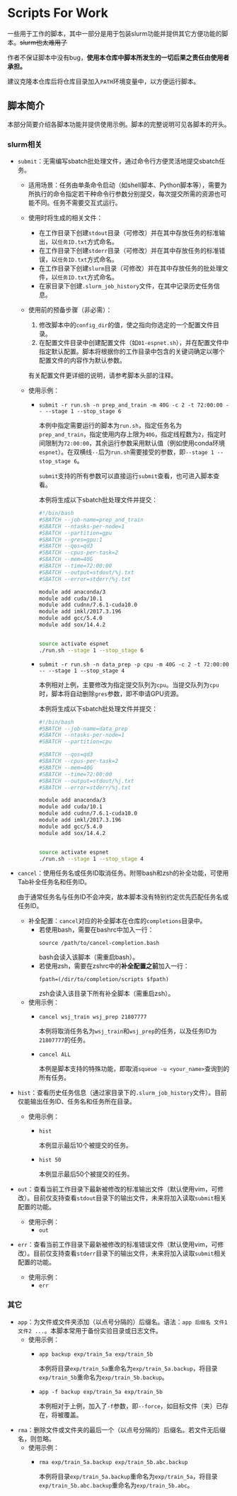 # Scripts For Work

一些用于工作的脚本，其中一部分是用于包装slurm功能并提供其它方便功能的脚本。~~slurm也太难用了~~

作者不保证脚本中没有bug，**使用本仓库中脚本所发生的一切后果之责任由使用者承担。**

建议克隆本仓库后将仓库目录加入`PATH`环境变量中，以方便运行脚本。

## 脚本简介

本部分简要介绍各脚本功能并提供使用示例。脚本的完整说明可见各脚本的开头。

### slurm相关

- `submit`：无需编写sbatch批处理文件，通过命令行方便灵活地提交sbatch任务。
  - 适用场景：任务由单条命令启动（如shell脚本、Python脚本等），需要为所执行的命令指定若干种命令行参数分别提交，每次提交所需的资源也可能不同。任务不需要交互式运行。
  - 使用时将生成的相关文件：
    - 在工作目录下创建`stdout`目录（可修改）并在其中存放任务的标准输出，以`任务ID.txt`方式命名。
    - 在工作目录下创建`stderr`目录（可修改）并在其中存放任务的标准错误，以`任务ID.txt`方式命名。
    - 在工作目录下创建`slurm`目录（可修改）并在其中存放任务的批处理文件，以`任务ID.txt`方式命名。
    - 在家目录下创建`.slurm_job_history`文件，在其中记录历史任务信息。
  - 使用前的预备步骤（非必需）：
    1. 修改脚本中的`config_dir`的值，使之指向你选定的一个配置文件目录。
    2. 在配置文件目录中创建配置文件（如`01-espnet.sh`），并在配置文件中指定默认配置。脚本将根据你的工作目录中包含的关键词确定以哪个配置文件的内容作为默认参数。

    有关配置文件更详细的说明，请参考脚本头部的注释。
  - 使用示例：
    - `submit -r run.sh -n prep_and_train -m 40G -c 2 -t 72:00:00 -- --stage 1 --stop_stage 6`

      本例中指定需要运行的脚本为`run.sh`，指定任务名为`prep_and_train`，指定使用内存上限为`40G`，指定线程数为`2`，指定时间限制为`72:00:00`，其余运行参数采用默认值（例如使用conda环境`espnet`）。在双横线`--`后为`run.sh`需要接受的参数，即`--stage 1 --stop_stage 6`。

      `submit`支持的所有参数可以直接运行`submit`查看，也可进入脚本查看。

      本例将生成以下sbatch批处理文件并提交：
      ```bash
      #!/bin/bash
      #SBATCH --job-name=prep_and_train
      #SBATCH --ntasks-per-node=1
      #SBATCH --partition=gpu
      #SBATCH --gres=gpu:1
      #SBATCH --qos=qd3
      #SBATCH --cpus-per-task=2
      #SBATCH --mem=40G
      #SBATCH --time=72:00:00
      #SBATCH --output=stdout/%j.txt
      #SBATCH --error=stderr/%j.txt

      module add anaconda/3
      module add cuda/10.1
      module add cudnn/7.6.1-cuda10.0
      module add imkl/2017.3.196
      module add gcc/5.4.0
      module add sox/14.4.2


      source activate espnet
      ./run.sh --stage 1 --stop_stage 6
      ```
    - `submit -r run.sh -n data_prep -p cpu -m 40G -c 2 -t 72:00:00 -- --stage 1 --stop_stage 4`

      本例相对上例，主要修改为指定提交队列为`cpu`。当提交队列为`cpu`时，脚本将自动删除`gres`参数，即不申请GPU资源。

      本例将生成以下sbatch批处理文件并提交：
      ```bash
      #!/bin/bash
      #SBATCH --job-name=data_prep
      #SBATCH --ntasks-per-node=1
      #SBATCH --partition=cpu
      
      #SBATCH --qos=qd3
      #SBATCH --cpus-per-task=2
      #SBATCH --mem=40G
      #SBATCH --time=72:00:00
      #SBATCH --output=stdout/%j.txt
      #SBATCH --error=stderr/%j.txt
      
      module add anaconda/3
      module add cuda/10.1
      module add cudnn/7.6.1-cuda10.0
      module add imkl/2017.3.196
      module add gcc/5.4.0
      module add sox/14.4.2
      
      
      source activate espnet
      ./run.sh --stage 1 --stop_stage 4
      ```
- `cancel`：使用任务名或任务ID取消任务。附带bash和zsh的补全功能，可使用Tab补全任务名和任务ID。

  由于通常任务名与任务ID不会冲突，故本脚本没有特别约定优先匹配任务名或任务ID。
  - 补全配置：`cancel`对应的补全脚本在仓库的`completions`目录中。
    - 若使用bash，需要在bashrc中加入一行：
      ```
      source /path/to/cancel-completion.bash
      ```
      bash会读入该脚本（需重启bash）。
    - 若使用zsh，需要在zshrc中的**补全配置之前**加入一行：
      ```
      fpath=(/dir/to/completion/scripts $fpath)
      ```
      zsh会读入该目录下所有补全脚本（需重启zsh）。
  - 使用示例：
    - `cancel wsj_train wsj_prep 21807777`

      本例将取消任务名为`wsj_train`和`wsj_prep`的任务，以及任务ID为`21807777`的任务。
    - `cancel ALL`

      本例是脚本支持的特殊功能，即取消`squeue -u <your_name>`查询到的所有任务。
- `hist`：查看历史任务信息（通过家目录下的`.slurm_job_history`文件）。目前仅能输出任务ID、任务名和任务所在目录。
  - 使用示例：
    - `hist`

      本例显示最后10个被提交的任务。
    - `hist 50`

      本例显示最后50个被提交的任务。
- `out`：查看当前工作目录下最新被修改的标准输出文件（默认使用vim，可修改）。目前仅支持查看`stdout`目录下的输出文件，未来将加入读取`submit`相关配置的功能。
  - 使用示例：
    - `out`
- `err`：查看当前工作目录下最新被修改的标准错误文件（默认使用vim，可修改）。目前仅支持查看`stderr`目录下的输出文件，未来将加入读取`submit`相关配置的功能。
  - 使用示例：
    - `err`

### 其它

- `app`：为文件或文件夹添加（以点号分隔的）后缀名。语法：`app 后缀名 文件1 文件2 ...`。本脚本常用于备份实验目录或日志文件。
  - 使用示例：
    - `app backup exp/train_5a exp/train_5b`

      本例将目录`exp/train_5a`重命名为`exp/train_5a.backup`，将目录`exp/train_5b`重命名为`exp/train_5b.backup`。
    - `app -f backup exp/train_5a exp/train_5b`

      本例相对于上例，加入了`-f`参数，即`--force`，如目标文件（夹）已存在，将被覆盖。
- `rma`：删除文件或文件夹的最后一个（以点号分隔的）后缀名。若文件无后缀名，则忽略。
  - 使用示例：
    - `rma exp/train_5a.backup exp/train_5b.abc.backup`

      本例将目录`exp/train_5a.backup`重命名为`exp/train_5a`，将目录`exp/train_5b.abc.backup`重命名为`exp/train_5b.abc`。

